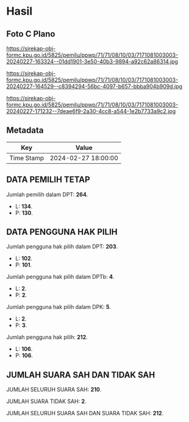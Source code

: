 # Hasil

## Foto C Plano

https://sirekap-obj-formc.kpu.go.id/5825/pemilu/ppwp/71/71/08/10/03/7171081003003-20240227-163324--01dd1901-3e50-40b3-9894-a92c62a86314.jpg

https://sirekap-obj-formc.kpu.go.id/5825/pemilu/ppwp/71/71/08/10/03/7171081003003-20240227-164529--c8394294-56bc-4097-b657-bbba904b909d.jpg

https://sirekap-obj-formc.kpu.go.id/5825/pemilu/ppwp/71/71/08/10/03/7171081003003-20240227-171232--7deae6f9-2a30-4cc8-a544-1e2b7733a9c2.jpg


## Metadata

| Key        | Value               |
| ---------- | ------------------- |
| Time Stamp | 2024-02-27 18:00:00 |


## DATA PEMILIH TETAP

Jumlah pemilih dalam DPT: **264**.
 * L: **134**.
 * P: **130**.

## DATA PENGGUNA HAK PILIH

Jumlah pengguna hak pilih dalam DPT: **203**.
 * L: **102**.
 * P: **101**.

Jumlah pengguna hak pilih dalam DPTb: **4**.
 * L: **2**.
 * P: **2**.

Jumlah pengguna hak pilih dalam DPK: **5**.
 * L: **2**.
 * P: **3**.

Jumlah pengguna hak pilih: **212**.
 * L: **106**.
 * P: **106**.

## JUMLAH SUARA SAH DAN TIDAK SAH

JUMLAH SELURUH SUARA SAH: **210**.

JUMLAH SUARA TIDAK SAH: **2**.

JUMLAH SELURUH SUARA SAH DAN SUARA TIDAK SAH: **212**.



